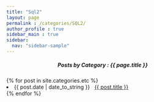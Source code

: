 ```yaml
---
title: "Sql2"
layout: page
permalink : /categories/SQL2/
author_profile : true
sidebar_main : true
sidebar:
  nav: "sidebar-sample"
---
```

<center>
 <h5>Posts by Category : {{ page.title }} </h5></center>

<div class="card">
{% for post in site.categories.etc %}
 <li class="category-posts"><span>{{ post.date | date_to_string }}</span> &nbsp; <a href="{{ post.url }}">{{ post.title }}</a></li>
{% endfor %}
</div>